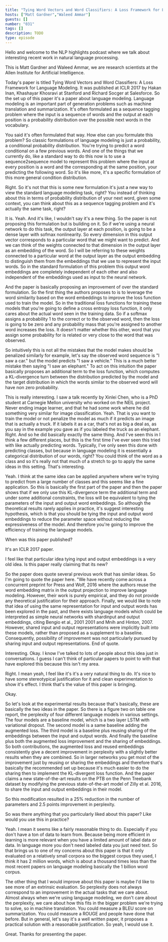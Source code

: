 ```yaml
---
title: "Tying Word Vectors and Word Classifiers: A Loss Framework for Language Modeling"
hosts: ["Matt Gardner","Waleed Ammar"]
guests: []
number: "031"
tags: []
description: TODO
type: episode
---
```


<Turn speaker="Matt Gardner" timestamp="00:00">

Hello and welcome to the NLP highlights podcast where we talk about interesting recent work in
natural language processing.

</Turn>


<Turn speaker="Waleed Ammar" timestamp="00:06">

This is Matt Gardner and Waleed Ammar, we are research scientists at the Allen Institute for
Artificial Intelligence.

</Turn>


<Turn speaker="Waleed Ammar" timestamp="00:12">

Today's paper is titled Tying Word Vectors and Word Classifiers: A Loss Framework for Language
Modeling. It was published at ICLR 2017 by Hakan Inan, Khashayar Khosravi at Stanford and Richard
Socger at Salesforce. So the set up of this paper it's a paper about language modeling. Language
modeling is an important part of generation problems such as machine translation and summarization.
It's often formulated as a sequence tagging problem where the input is a sequence of words and the
output at each position is a probability distribution over the possible next words in the
vocabulary.

</Turn>


<Turn speaker="Matt Gardner" timestamp="00:54">

You said it's often formulated that way. How else can you formulate this problem? So classic
formulations of language modeling is just a probability, a conditional probability distribution.
You're trying to predict a word conditional on a few previous words. And one of the things that we
currently do, like a standard way to do this now is to use a sequence2sequence model to represent
this problem where the input at every position is a word and the corresponding at the same position,
your predicting the following word. So it's like more, it's a specific formulation of this more
general condition distribution.

</Turn>


<Turn speaker="Matt Gardner" timestamp="01:37">

Right. So it's not that this is some new formulation it's just a new way to view the standard
language modeling task, right? You instead of thinking about this in terms of probability
distribution of your next word, given some context, you can think about this as a sequence tagging
problem and it's actually the same task, right?

</Turn>


<Turn speaker="Waleed Ammar" timestamp="01:57">

It is. Yeah. And it's like, I wouldn't say it's a new thing. So the paper is not proposing this
formulation but is building on it. So if we're using a neural network to do this task, the output
layer at each position, is going to be a dense layer with sofmax nonlinearity. So every dimension in
this output vector corresponds to a particular word that we might want to predict. And we can think
of the weights connected to that dimension in the output layer as an embedding of the word. So I
will be referring to these weights connected to a particular word at the output layer as the output
embedding to distinguish them from the embeddings that we use to represent the input words. So in
the standard formulation of this problem this output word embeddings are completely independent of
each other and also independent of the embeddings used as input to the neural network.

</Turn>


<Turn speaker="Waleed Ammar" timestamp="02:55">

And the paper is basically proposing an improvement of over the standard formulation. So the first
thing the authors proposes to is to leverage the word similarity based on the word embeddings to
improve the loss function used to train the model. So in the traditional loss functions for training
these models that you're going to define a cross entropy loss function, it only cares about the
actual word seen in the training data. So if a softmax assigns a probability 1 to the correct or to
the observed word, then the loss is going to be zero and any probability mass that you're assigned
to another word increases the loss. It doesn't matter whether this other, word that you assign some
probability for is related or very close to the word that was observed.

</Turn>


<Turn speaker="Waleed Ammar" timestamp="03:47">

So intuitively this is not all the mistakes that the model makes should be penalized similarly for
example, let's say the observed word sequence is "I saw a car." but the model predicts "I saw a
vehicle." This is a much better mistake then saying "I saw an elephant." To act on this intuition
the paper basically proposes an additional term to the loss function, which computes a KL-divergence
turn between the distribution predicted by the model and the target distribution in which the words
similar to the observed word will have non zero probability.

</Turn>


<Turn speaker="Matt Gardner" timestamp="04:26">

This is really interesting. I saw a talk recently by Xinlei Chen, who is a PhD student at Carnegie
Mellon university who worked on the NEIL project. Never ending image learner, and that he had some
work where he did something very similar for image classification. Yeah. That is you want to train
the model or not penalize the model as much if it predicts an image that is actually a truck. If it
labels it as a car, that's not as big a deal as, as you say in the example you gave as if you
labeled the truck as an elephant. Right. And so he did basically exactly the same thing. And I've
seen this in I think a few different places, but this is the first time I've ever seen this tried
with like actually predicting words. Typically, I've only seen this done with predicting classes,
but because in language modeling it is essentially a categorical distribution of our words, right?
You could think of the word as a class and so it's really not that much of a stretch to go to apply
the same ideas in this setting. That's interesting.

</Turn>


<Turn speaker="Waleed Ammar" timestamp="05:25">

Yeah. I think at the same idea can be applied anywhere where we're trying to predict from a large
number of classes and this seems like a fine application. So this is basically the first part of the
paper and then the paper shows that if we only use this KL-divergence term the additional term and
under some additional constraints, the loss will be equivalent to tying the parameters of the input
and output word embeddings. So although the theoretical results rarely applies in practice, it's
suggest interesting hypothesis, which is that you should be tying the input and output word
embeddings to reduce the parameter space without reducing the expressiveness of the model. And
therefore you're going to improve the efficiency of training the language models.

</Turn>


<Turn speaker="Matt Gardner" timestamp="06:12">

When was this paper published?

</Turn>


<Turn speaker="Waleed Ammar" timestamp="06:13">

It's an ICLR 2017 paper.

</Turn>


<Turn speaker="Matt Gardner" timestamp="06:16">

I feel like that particular idea tying input and output embeddings is a very old idea. Is this paper
really claiming that its new?

</Turn>


<Turn speaker="Waleed Ammar" timestamp="06:23">

So the paper does quote several previous work that has similar ideas. So I'm going to quote the
paper here. "We have recently come across a concurrent preprint for Press and Wolf, 2016 where the
authors reuse the word embedding matrix in the output projection to improve language modeling.
However, their work is purely empirical, and they do not provide any theoretical justification for
their approach. Finally, we would like to note that idea of using the same representation for input
and output words has been explored in the past, and there exists language models which could be
interpreted as simple neural networks with shardinput and output embeddings, citing Bengio et al.,
2001 2001 and Mnih and Hinton, 2007. However, shared input and output representations were
implicitly built into these models, rather than proposed as a supplement to a baseline.
Consequently, possibility of improvement was not particularly pursued by sharing input and output
representations. End of quote.

</Turn>


<Turn speaker="Matt Gardner" timestamp="07:32">

Interesting. Okay. I know I've talked to lots of people about this idea just in conversations. I
guess I can't think of particular papers to point to with that have explored this because this isn't
my area.

</Turn>


<Turn speaker="Waleed Ammar" timestamp="07:47">

Right. I mean yeah, I feel like it's it's a very natural thing to do. It's nice to have some
stereotypical justification for it and clean experimentation to show it's effect. I think that's the
value of this paper is bringing.

</Turn>


<Turn speaker="Matt Gardner" timestamp="08:00">

Okay.

</Turn>


<Turn speaker="Waleed Ammar" timestamp="08:03">

So let's look at the experimental results because that's basically, these are basically the two
ideas in the paper. So there is a figure two on table one report, the perplexity of four different
language models in various settings. The four models are a baseline model, which is a two layer LSTM
with variational dropout. The second model is a same baseline adding the augmented loss. The third
model is a baseline plus reusing sharing of the embeddings between the input and output words. And
finally the baseline plus both the augmented loss improvement and the sharing of embeddings. So both
contributions, the augmented loss and reused embeddings consistently give a decent improvement in
perplexity with a slightly better results when they are combined. So in larger networks you get most
of the improvement just by reusing or sharing the embeddings and therefore that's basically the
recommended set up because it's much easier to do the sharing then to implement the KL-divergent
loss function. And the paper claims a new state-of-the-art results on the PTB on the Penn Treebank
dataset by modifying the previous state-of-the-art model of Zilly et al. 2016, to share the input
and output embeddings in their model.

</Turn>


<Turn speaker="Waleed Ammar" timestamp="09:27">

So this modification resulted in a 25% reduction in the number of parameters and 2.5 points
improvement in perplexity.

</Turn>


<Turn speaker="Matt Gardner" timestamp="09:35">

So was there anything that you particularly liked about this paper? Like would you use this in
practice?

</Turn>


<Turn speaker="Waleed Ammar" timestamp="09:42">

Yeah. I mean it seems like a fairly reasonable thing to do. Especially if you don't have a ton of
data to learn from. Because being more efficient in learning is more relevant when you have a
limited amount of label data or data. In language more you don't need labeled data you just need
text. So that brings us to one of my concerns about this paper is that it only evaluated on a
relatively small corpora so the biggest corpus they used, I think it has 2 million words, which is
about a thousand times less than the most recent papers on language modeling basically the 1 billion
word corpus.

</Turn>


<Turn speaker="Waleed Ammar" timestamp="10:34">

The other thing that I would improve about this paper is maybe I'd like to see more of an extrinsic
evaluation. So perplexity does not always correspond to an improvement in the actual tasks that we
care about. Almost always when we're using language modeling, we don't care about the perplexity, we
care about how this fits in the bigger problem we're trying to solve, so in machine translation. You
could measure a BLEU score on summarization. You could measure a ROUGE and people have done that
before. But in general, let's say it's a well written paper, it proposes a practical solution with a
reasonable justification. So yeah, I would use it.

</Turn>


<Turn speaker="Matt Gardner" timestamp="11:17">

Great. Thanks for presenting the paper.

</Turn>
